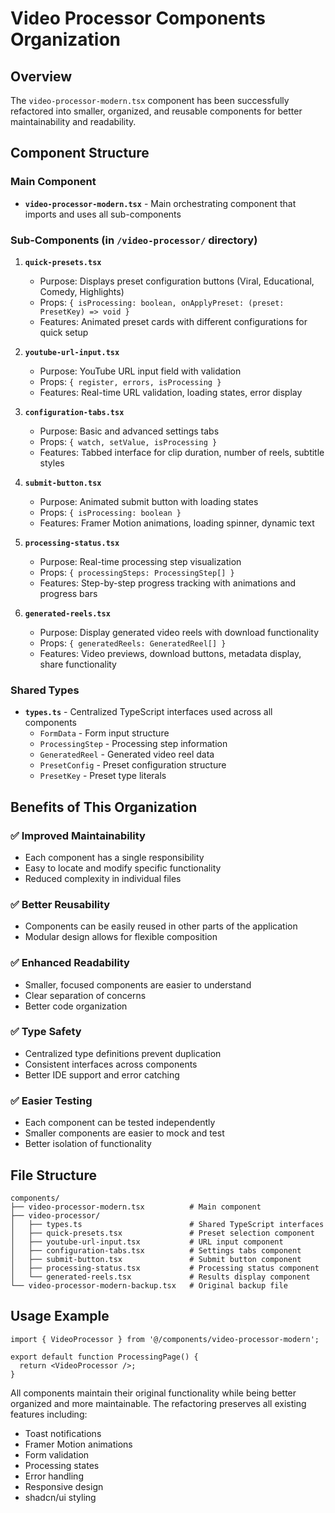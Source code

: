 # Video Processor Components Organization

## Overview
The `video-processor-modern.tsx` component has been successfully refactored into smaller, organized, and reusable components for better maintainability and readability.

## Component Structure

### Main Component
- **`video-processor-modern.tsx`** - Main orchestrating component that imports and uses all sub-components

### Sub-Components (in `/video-processor/` directory)

1. **`quick-presets.tsx`**
   - Purpose: Displays preset configuration buttons (Viral, Educational, Comedy, Highlights)
   - Props: `{ isProcessing: boolean, onApplyPreset: (preset: PresetKey) => void }`
   - Features: Animated preset cards with different configurations for quick setup

2. **`youtube-url-input.tsx`**
   - Purpose: YouTube URL input field with validation
   - Props: `{ register, errors, isProcessing }`
   - Features: Real-time URL validation, loading states, error display

3. **`configuration-tabs.tsx`**
   - Purpose: Basic and advanced settings tabs
   - Props: `{ watch, setValue, isProcessing }`
   - Features: Tabbed interface for clip duration, number of reels, subtitle styles

4. **`submit-button.tsx`**
   - Purpose: Animated submit button with loading states
   - Props: `{ isProcessing: boolean }`
   - Features: Framer Motion animations, loading spinner, dynamic text

5. **`processing-status.tsx`**
   - Purpose: Real-time processing step visualization
   - Props: `{ processingSteps: ProcessingStep[] }`
   - Features: Step-by-step progress tracking with animations and progress bars

6. **`generated-reels.tsx`**
   - Purpose: Display generated video reels with download functionality
   - Props: `{ generatedReels: GeneratedReel[] }`
   - Features: Video previews, download buttons, metadata display, share functionality

### Shared Types
- **`types.ts`** - Centralized TypeScript interfaces used across all components
  - `FormData` - Form input structure
  - `ProcessingStep` - Processing step information
  - `GeneratedReel` - Generated video reel data
  - `PresetConfig` - Preset configuration structure
  - `PresetKey` - Preset type literals

## Benefits of This Organization

### ✅ **Improved Maintainability**
- Each component has a single responsibility
- Easy to locate and modify specific functionality
- Reduced complexity in individual files

### ✅ **Better Reusability**
- Components can be easily reused in other parts of the application
- Modular design allows for flexible composition

### ✅ **Enhanced Readability**
- Smaller, focused components are easier to understand
- Clear separation of concerns
- Better code organization

### ✅ **Type Safety**
- Centralized type definitions prevent duplication
- Consistent interfaces across components
- Better IDE support and error catching

### ✅ **Easier Testing**
- Each component can be tested independently
- Smaller components are easier to mock and test
- Better isolation of functionality

## File Structure
```
components/
├── video-processor-modern.tsx          # Main component
├── video-processor/
│   ├── types.ts                        # Shared TypeScript interfaces
│   ├── quick-presets.tsx               # Preset selection component
│   ├── youtube-url-input.tsx           # URL input component
│   ├── configuration-tabs.tsx          # Settings tabs component
│   ├── submit-button.tsx               # Submit button component
│   ├── processing-status.tsx           # Processing status component
│   └── generated-reels.tsx             # Results display component
└── video-processor-modern-backup.tsx   # Original backup file
```

## Usage Example

```tsx
import { VideoProcessor } from '@/components/video-processor-modern';

export default function ProcessingPage() {
  return <VideoProcessor />;
}
```

All components maintain their original functionality while being better organized and more maintainable. The refactoring preserves all existing features including:
- Toast notifications
- Framer Motion animations
- Form validation
- Processing states
- Error handling
- Responsive design
- shadcn/ui styling